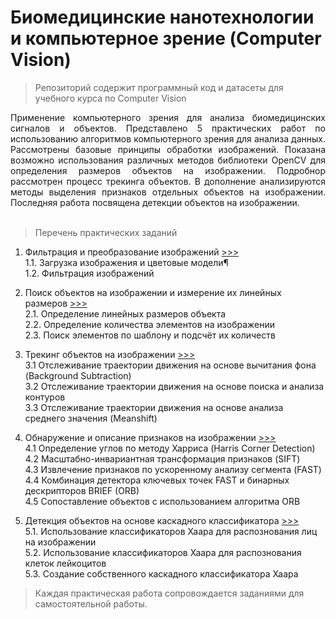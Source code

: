 # Биомедицинские нанотехнологии и компьютерное зрение (Computer Vision)

> Репозиторий содержит программный код и датасеты для учебного курса по Computer Vision

<div align='justify'>Применение компьютерного зрения для анализа биомедицинских сигналов и объектов. Представлено 5 практических работ по использованию алгоритмов компьютерного зрения для анализа данных. Рассмотрены базовые принципы обработки изображений. Показана возможно использования различных методов библиотеки OpenCV для определения размеров объектов на изображении. Подробнор рассмотрен процесс трекинга объектов. В дополнение анализируются методы выделения признаков отдельных объектов на изображении. Последняя работа посвящена детекции объектов на изображении.</div><br>

> Перечень практических заданий

1. Фильтрация и преобразование изображений [>>>](lab_1_filter.ipynb)<br>
1.1. Загрузка изображения и цветовые модели¶ <br>
1.2. Фильтрация изображений

2. Поиск объектов на изображении и измерение их линейных размеров [>>>](lab_2_measure.ipynb)<br>
2.1. Определение линейных размеров объекта<br>
2.2. Определение количества элементов на изображении<br>
2.3. Поиск элементов по шаблону и подсчёт их количеств

3. Трекинг объектов на изображении [>>>](lab_3_tracking.ipynb)<br>
3.1 Отслеживание траектории движения на основе вычитания фона (Background Subtraction)<br>
3.2 Отслеживание траектории движения на основе поиска и анализа контуров<br>
3.3 Отслеживание траектории движения на основе анализа среднего значения (Meanshift)

4. Обнаружение и описание признаков на изображении [>>>](lab_4_features.ipynb)<br>
4.1 Определение углов по методу Харриса (Harris Corner Detection)<br>
4.2 Масштабно-инвариантная трансформация признаков (SIFT)<br>
4.3 Извлечение признаков по ускоренному анализу сегмента (FAST)<br>
4.4 Комбинация детектора ключевых точек FAST и бинарных дескрипторов BRIEF (ORB)<br>
4.5 Сопоставление объектов с использованием алгоритма ORB

5. Детекция объектов на основе каскадного классификатора [>>>](lab_5_detection.ipynb)<br>
5.1. Использование классификаторов Хаара для распознования лиц на изображении<br>
5.2. Использование классификаторов Хаара для распознования клеток лейкоцитов<br>
5.3. Создание собственного каскадного классификатора Хаара

> Каждая практическая работа сопровождается заданиями для самостоятельной работы.

